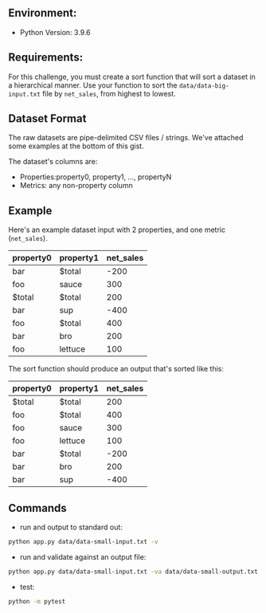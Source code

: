 ## Environment:
- Python Version: 3.9.6

## Requirements:
For this challenge, you must create a sort function that will sort a dataset in a hierarchical manner. Use your function to sort the `data/data-big-input.txt` file by `net_sales`, from highest to lowest.

## Dataset Format
The raw datasets are pipe-delimited CSV files / strings. We've attached some examples at the bottom of this gist.

The dataset's columns are:

- Properties:property0, property1, ..., propertyN
- Metrics: any non-property column

## Example
Here's an example dataset input with 2 properties, and one metric (`net_sales`).

|property0|property1|net_sales|
|---------|---------|-----|
| bar     | $total  | -200|
| foo     | sauce   |  300|
| $total  | $total  |  200|
| bar     | sup     | -400|
| foo     | $total  |  400|
| bar     | bro     |  200|
| foo     | lettuce |  100|

The sort function should produce an output that's sorted like this:

|property0|property1|net_sales|
|---------|---------|-----|
| $total  | $total  |  200|
| foo     | $total  |  400|
| foo     | sauce   |  300|
| foo     | lettuce |  100|
| bar     | $total  | -200|
| bar     | bro     |  200|
| bar     | sup     | -400|

## Commands
- run and output to standard out:
```bash
python app.py data/data-small-input.txt -v
```
- run and validate against an output file:
```bash
python app.py data/data-small-input.txt -va data/data-small-output.txt
```
- test:
```bash
python -m pytest
```